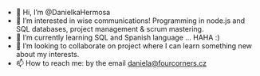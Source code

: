 - 👋 Hi, I’m @DanielkaHermosa
- 👀 I’m interested in wise communications! Programming in node.js and SQL databases, project management & scrum mastering.
- 🌱 I’m currently learning SQL and Spanish language ... HAHA :)
- 💞️ I’m looking to collaborate on project where I can learn something new about my interests.
- 📫 How to reach me: by the email daniela@fourcorners.cz


<!---
DanielkaHermosa/DanielkaHermosa is a ✨ special ✨ repository because its `README.md` (this file) appears on your GitHub profile.
You can click the Preview link to take a look at your changes.
--->
